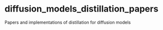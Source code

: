 # diffusion_models_distillation_papers
Papers and implementations of distillation for diffusion models
